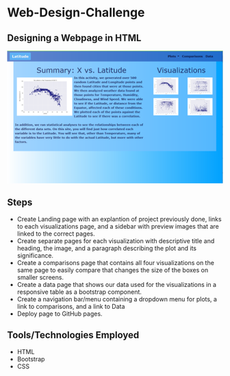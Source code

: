 
# Web-Design-Challenge
## Designing a Webpage in HTML

![Brandy_ss](Resources/assets/images/Brandy_ss.png)

## Steps
* Create Landing page with an explantion of project previously done, links to each visualizations page, and a sidebar with preview images that are linked to the correct pages.
* Create separate pages for each visualization with descriptive title and heading, the image, and a paragraph describing the plot and its significance.
* Create a comparisons page that contains all four visualizations on the same page to easily compare that changes the size of the boxes on smaller screens.
* Create a data page that shows our data used for the visualizations in a responsive table as a bootstrap component.
* Create a navigation bar/menu containing a dropdown menu for plots, a link to comparisons, and a link to Data
* Deploy page to GitHub pages.

## Tools/Technologies Employed
* HTML 
* Bootstrap
* CSS


